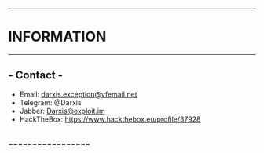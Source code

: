 ------------------
# INFORMATION
------------------

## - Contact -
 * Email: darxis.exception@vfemail.net
 * Telegram: @Darxis
 * Jabber: Darxis@exploit.im
 * HackTheBox: https://www.hackthebox.eu/profile/37928
## -----------------
